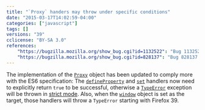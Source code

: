 ```yaml
---
title: "`Proxy` handers may throw under specific conditions"
date: "2015-03-17T14:02:59-04:00"
categories: ["javascript"]
tags: []
versions: "39"
cclicense: "BY-SA 3.0"
references:
    "https://bugzilla.mozilla.org/show_bug.cgi?id=1132522": "Bug 1132522 - Treat false return value from certain Proxy handler methods as failure"
    "https://bugzilla.mozilla.org/show_bug.cgi?id=828137": "Bug 828137 - Need APIs that would allow proxies to implement Reject in spec terms"
---
```

The implementation of the [`Proxy`](https://developer.mozilla.org/en-US/docs/Web/JavaScript/Reference/Global_Objects/Proxy) object has been updated to comply more with the ES6 specification: The [`defineProperty`](https://developer.mozilla.org/en-US/docs/Web/JavaScript/Reference/Global_Objects/Proxy/handler/defineProperty) and [`set`](https://developer.mozilla.org/en-US/docs/Web/JavaScript/Reference/Global_Objects/Proxy/handler/set) handlers now need to explicitly return `true` to be successful, otherwise a [`TypeError`](https://developer.mozilla.org/en-US/docs/Web/JavaScript/Reference/Global_Objects/TypeError) exception will be thrown in [strict mode](https://developer.mozilla.org/en-US/docs/Web/JavaScript/Reference/Strict_mode). Also, when the [`window`](https://developer.mozilla.org/en-US/docs/Web/API/Window) object is set as the target, those handlers will throw a `TypeError` starting with Firefox 39.
